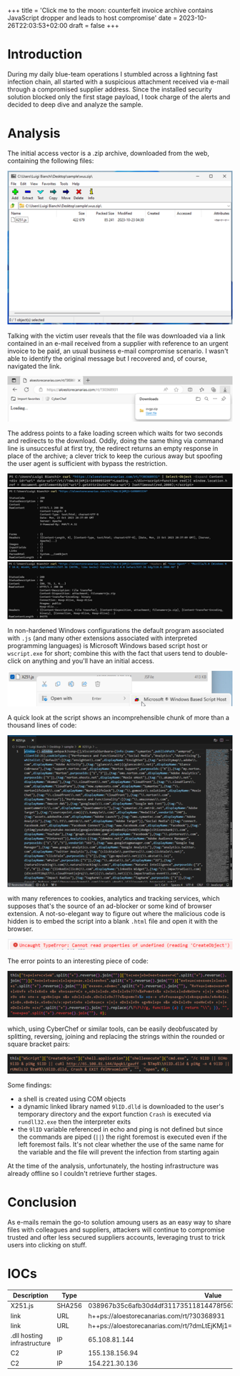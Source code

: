 +++
title = 'Click me to the moon: counterfeit invoice archive contains JavaScript dropper and leads to host compromise'
date = 2023-10-26T22:03:53+02:00
draft = false
+++

# Introduction

During my daily blue-team operations I stumbled across a lightning fast infection chain, all started with a suspicious attachment received via e-mail through a compromised supplier address. Since the installed security solution blocked only the first stage payload, I took charge of the alerts and decided to deep dive and analyze the sample.

# Analysis

The initial access vector is a .zip archive, downloaded from the web, containing the following files:

![](images/zip_archive_content.png)

Talking with the victim user reveals that the file was downloaded via a link contained in an e-mail received from a supplier with reference to an urgent invoice to be paid, an usual business e-mail compromise scenario. I wasn't able to identify the original message but I recovered and, of course, navigated the link.

![](images/zip_archive_download_edge.png)

The address points to a fake loading screen which waits for two seconds and redirects to the download. Oddly, doing the same thing via command line is unsuccesful at first try, the redirect returns an empty response in place of the archive; a clever trick to keep the curious away but spoofing the user agent is sufficient with bypass the restriction.

![](images/zip_archive_redirect.png)
![](images/zip_archive_curl.png)
![](images/zip_archive_curl_user_agent.png)

In non-hardened Windows configurations the default program associated with `.js` (and many other extensions associated with interpreted programming languages) is Microsoft Windows based script host or `wscript.exe` for short; combine this with the fact that users tend to double-click on anything and you'll have an initial access.

![](images/open_with_wscript.png)

A quick look at the script shows an incomprehensible chunk of more than a thousand lines of code:

![](images/0_stage_javascript_script.png)

with many references to cookies, analytics and tracking services, which supposes that's the source of an ad-blocker or some kind of browser extension. A not-so-elegant way to figure out where the malicious code is hidden is to embed the script into a blank `.html` file and open it with the browser.

![](images/wscript_error.png)

The error points to an interesting piece of code:

![](images/1_stage_javascript_script.png)

which, using CyberChef or similar tools, can be easily deobfuscated by splitting, reversing, joining and replacing the strings within the rounded or square bracket pairs:

![](images/1_stage_javascript_script_clean.png)

Some findings:

- a shell is created using COM objects
- a dynamic linked library named `9lID.dlld` is downloaded to the user's temporary directory and the export function `Crash` is executed via `rundll32.exe` then the interpreter exits
- the `9lID` variable referenced in echo and ping is not defined but since the commands are piped (`||`) the right foremost is executed even if the left foremost fails. It's not clear whether the use of the same name for the variable and the file will prevent the infection from starting again

At the time of the analysis, unfortunately, the hosting infrastructure was already offline so I couldn't retrieve further stages.

# Conclusion

As e-mails remain the go-to solution amoung users as an easy way to share files with colleagues and suppliers, attackers will continue to compromise trusted and ofter less secured suppliers accounts, leveraging trust to trick users into clicking on stuff.

# IOCs

| Description | Type | Value |
|-------------|------|-------|
|X251.js|SHA256|038967b35c6afb30d4df31173511814478f563732239c61e1a42b90971b4ba80
|link|URL|h++ps://aloestorecanarias.com/rt/?30368931
|link|URL|h++ps://aloestorecanarias.com/rt/?dmLtEjKMj1=30368931
|.dll hosting infrastructure|IP|65.108.81.144
|C2|IP|155.138.156.94
|C2|IP|154.221.30.136
